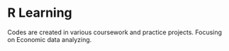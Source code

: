 # R Learning
Codes are created in various coursework and practice projects.
Focusing on Economic data analyzing.

